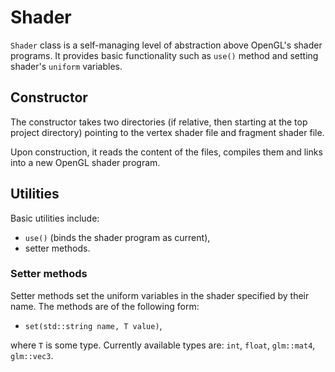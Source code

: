 # Shader

`Shader` class is a self-managing level of abstraction above OpenGL's shader programs. It provides basic functionality such as `use()` method and setting shader's `uniform` variables.

## Constructor

The constructor takes two directories (if relative, then starting at the top project directory) pointing to the vertex shader file and fragment shader file.

Upon construction, it reads the content of the files, compiles them and links into a new OpenGL shader program.

## Utilities

Basic utilities include:
- `use()` (binds the shader program as current),
- setter methods.

### Setter methods

Setter methods set the uniform variables in the shader specified by their name. The methods are of the following form:
- `set(std::string name, T value)`,

where `T` is some type. Currently available types are: `int`, `float`, `glm::mat4`, `glm::vec3`.